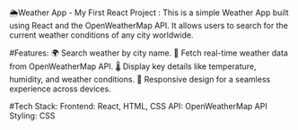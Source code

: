 🌦️Weather App - My First React Project : 
This is a simple Weather App built using React and the OpenWeatherMap API. It allows users to search for the current weather conditions of any city worldwide.

#Features: 
🌍 Search weather by city name.
📡 Fetch real-time weather data from OpenWeatherMap API.
🌡️ Display key details like temperature, humidity, and weather conditions.
🔄 Responsive design for a seamless experience across devices.

#Tech Stack:
Frontend: React, HTML, CSS
API: OpenWeatherMap API
Styling: CSS 

